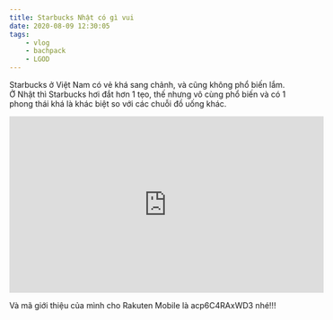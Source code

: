 ```yaml
---
title: Starbucks Nhật có gì vui
date: 2020-08-09 12:30:05
tags:
    - vlog
    - bachpack
    - LGOD
---
```

Starbucks ở Việt Nam có vẻ khá sang chảnh, và cũng không phổ biến lắm. Ở Nhật thì Starbucks hơi đắt hơn 1 tẹo, thế nhưng vô cùng phổ biến và có 1 phong thái khá là khác biệt so với các chuỗi đồ uống khác.

<iframe width="560" height="315" src="https://www.youtube.com/embed/AIjDzRCrsZk" frameborder="0" allow="accelerometer; autoplay; clipboard-write; encrypted-media; gyroscope; picture-in-picture" allowfullscreen></iframe>

Và mã giới thiệu của mình cho Rakuten Mobile là acp6C4RAxWD3 nhé!!!
